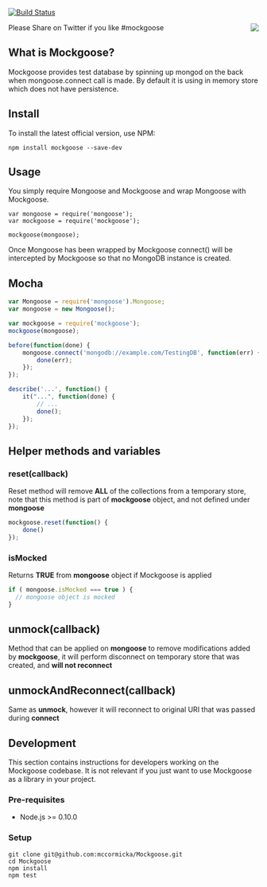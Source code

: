 [![Build Status](https://travis-ci.org/mccormicka/Mockgoose.png?branch=master)](https://travis-ci.org/mccormicka/Mockgoose)

Please Share on Twitter if you like #mockgoose
<a href="https://twitter.com/intent/tweet?hashtags=mockgoose&amp;&amp;text=Check%20out%20this%20%23Mongoose%20%23MongoDB%20Mocking%20Framework&amp;tw_p=tweetbutton&amp;url=http%3A%2F%2Fbit.ly%2F19gcHwm&amp;via=omnipitence" style="float:right">
<img src="https://raw.github.com/mccormicka/Mockgoose/master/twittershare.png">
</a>

## What is Mockgoose?

Mockgoose provides test database by spinning up mongod on the back when mongoose.connect call is made. By default it is using in memory store which does not have persistence.

## Install
To install the latest official version, use NPM:

    npm install mockgoose --save-dev


## Usage
You simply require Mongoose and Mockgoose and wrap Mongoose with Mockgoose.

    var mongoose = require('mongoose');
    var mockgoose = require('mockgoose');

    mockgoose(mongoose);

Once Mongoose has been wrapped by Mockgoose connect() will be intercepted by Mockgoose so that no MongoDB instance is created.

## Mocha

```javascript
var Mongoose = require('mongoose').Mongoose;
var mongoose = new Mongoose();

var mockgoose = require('mockgoose');
mockgoose(mongoose);

before(function(done) {
    mongoose.connect('mongodb://example.com/TestingDB', function(err) {
        done(err);
    });
});

describe('...', function() {
	it("...", function(done) {
		// ...
        done();
    });
});
```

## Helper methods and variables

### reset(callback)
Reset method will remove **ALL** of the collections from a temporary store,
note that this method is part of **mockgoose** object, and not defined under
**mongoose**

```javascript
mockgoose.reset(function() {
	done()
});
```

### isMocked
Returns **TRUE** from **mongoose** object if Mockgoose is applied

```javascript
if ( mongoose.isMocked === true ) {
  // mongoose object is mocked
}
```

## unmock(callback)
Method that can be applied on **mongoose** to remove modifications added
by **mockgoose**, it will perform disconnect on temporary store that was
created, and **will not reconnect**

## unmockAndReconnect(callback)
Same as **unmock**, however it will reconnect to original URI that was
passed during **connect**

## Development

This section contains instructions for developers working on the Mockgoose codebase.
It is not relevant if you just want to use Mockgoose as a library in your project.

### Pre-requisites

* Node.js >= 0.10.0

### Setup

```
git clone git@github.com:mccormicka/Mockgoose.git
cd Mockgoose
npm install
npm test
```
